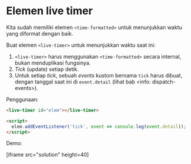 
# Elemen live timer

Kita sudah memiliki elemen `<time-formatted>` untuk menunjukkan waktu yang diformat dengan baik.

Buat elemen `<live-timer>` untuk menunjukkan waktu saat ini:
1. `<live-timer>` harus menggunakan `<time-formatted>` secara internal, bukan menduplikasi fungsinya.
2. *Tick* (update) setiap detik.
3. Untuk setiap *tick*, sebuah *events* kustom bernama `tick` harus dibuat, dengan tanggal saat ini di `event.detail` (lihat bab <info: dispatch-events>).

Penggunaan:

```html
<live-timer id="elem"></live-timer>

<script>
  elem.addEventListener('tick', event => console.log(event.detail));
</script>
```

Demo:

[iframe src="solution" height=40]
